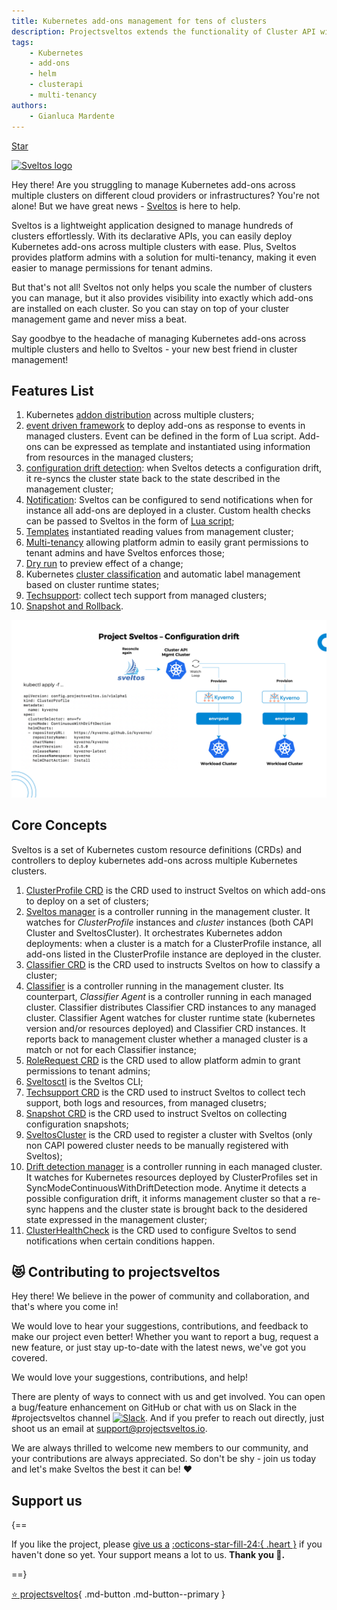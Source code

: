 ```yaml
---
title: Kubernetes add-ons management for tens of clusters
description: Projectsveltos extends the functionality of Cluster API with a solution for managing the installation, configuration & deletion of kubernetes cluster add-ons.
tags:
    - Kubernetes
    - add-ons
    - helm
    - clusterapi
    - multi-tenancy
authors:
    - Gianluca Mardente
---
```


<a class="github-button" href="https://github.com/projectsveltos/sveltos-manager" data-icon="octicon-star" data-show-count="true" aria-label="Star projectsveltos/sveltos-manager on GitHub">Star</a>

[<img src="https://raw.githubusercontent.com/projectsveltos/sveltos/main/docs/assets/logo.png" width="200" alt="Sveltos logo">](https://github.com/projectsveltos "Manage Kubernetes add-ons")

Hey there! Are you struggling to manage Kubernetes add-ons across multiple clusters on different cloud providers or infrastructures? You're not alone! But we have great news - [Sveltos](https://github.com/projectsveltos "Manage Kubernetes add-ons") is here to help.

Sveltos is a lightweight application designed to manage hundreds of clusters effortlessly. With its declarative APIs, you can easily deploy Kubernetes add-ons across multiple clusters with ease. Plus, Sveltos provides platform admins with a solution for multi-tenancy, making it even easier to manage permissions for tenant admins.

But that's not all! Sveltos not only helps you scale the number of clusters you can manage, but it also provides visibility into exactly which add-ons are installed on each cluster. So you can stay on top of your cluster management game and never miss a beat.

Say goodbye to the headache of managing Kubernetes add-ons across multiple clusters and hello to Sveltos - your new best friend in cluster management!

## Features List
1. Kubernetes [addon distribution](addons.md) across multiple clusters;
2. [event driven framework](addon_event_deployment.md) to deploy add-ons as response to events in managed clusters. Event can be defined in the form of Lua script. Add-ons can be expressed as template and instantiated using information from resources in the managed clusters;
3. [configuration drift detection](configuration_drift.md): when Sveltos detects a configuration drift, it re-syncs the cluster state back to the state described in the management cluster;
4. [Notification](notifications.md): Sveltos can be configured to send notifications when for instance all add-ons are deployed in a cluster. Custom health checks can be passed to Sveltos in the form of [Lua script](notifications.md#healthcheck-crd);
5. [Templates](template.md) instantiated reading values from management cluster;
6. [Multi-tenancy](multi-tenancy.md) allowing platform admin to easily grant permissions to tenant admins and have Sveltos enforces those;
7. [Dry run](addons.md#dryrun-mode) to preview effect of a change; 
8. Kubernetes [cluster classification](labels_management.md) and automatic label management based on cluster runtime states;
9. [Techsupport](techsupport.md): collect tech support from managed clusters;
10. [Snapshot and Rollback](snapshot.md).

![Sveltos addons](assets/addons.png)

## Core Concepts

Sveltos is a set of Kubernetes custom resource definitions (CRDs) and controllers to deploy kubernetes add-ons across multiple Kubernetes clusters.

1. [ClusterProfile CRD](addons.md#deep-dive-clusterprofile-crd) is the CRD used to instruct Sveltos on which add-ons to deploy on a set of clusters;
2. [Sveltos manager](addons.md#sveltos-manager-controller-configuration) is a controller running in the management cluster. It watches for *ClusterProfile* instances and *cluster* instances (both CAPI Cluster and SveltosCluster). It orchestrates Kubernetes addon deployments: when a cluster is a match for a ClusterProfile instance, all add-ons listed in the ClusterProfile instance are deployed in the cluster.
3. [Classifier CRD](labels_management.md#deep-dive-classifier-crd) is the CRD used to instructs Sveltos on how to classify a cluster;
4. [Classifier](labels_management.md#classifier-controller-configuration) is a controller running in the management cluster. Its counterpart, *Classifier Agent* is a controller running in each managed cluster. Classifier distributes Classifier CRD instances to any managed cluster. Classifier Agent watches for cluster runtime state (kubernetes version and/or resources deployed) and Classifier CRD instances. It reports back to management cluster whether a managed cluster is a match or not for each Classifier instance;
5. [RoleRequest CRD](multi-tenancy.md#rolerequest-crd) is the CRD used to allow platform admin to grant permissions to tenant admins;
6. [Sveltosctl](https://github.com/projectsveltos/sveltosctl "Sveltos CLI") is the Sveltos CLI; 
7. [Techsupport CRD](techsupport.md#techsupport-crd) is the CRD used to instruct Sveltos to collect tech support, both logs and resources, from managed clusetrs;
8. [Snapshot CRD](snapshot.md#snapshot-crd) is the CRD used to instruct Sveltos on collecting configuration snapshots;
9. [SveltosCluster](register-cluster.md#register-cluster) is the CRD used to register a cluster with Sveltos (only non CAPI powered cluster needs to be manually registered with Sveltos);
10. [Drift detection manager](configuration_drift.md#configuration-drift) is a controller running in each managed cluster. It watches for Kubernetes resources deployed by ClusterProfiles set in SyncModeContinuousWithDriftDetection mode. Anytime it detects a possible configuration drift, it informs management cluster so that a re-sync happens and the cluster state is brought back to the desidered state expressed in the management cluster;
11. [ClusterHealthCheck](notifications.md#clusterhealthcheck) is the CRD used to configure Sveltos to send notifications when certain conditions happen.

## 😻 Contributing to projectsveltos
Hey there! We believe in the power of community and collaboration, and that's where you come in!

We would love to hear your suggestions, contributions, and feedback to make our project even better! Whether you want to report a bug, request a new feature, or just stay up-to-date with the latest news, we've got you covered.

We would love your suggestions, contributions, and help! 

There are plenty of ways to connect with us and get involved. You can open a bug/feature enhancement on GitHub or chat with us on Slack in the #projectsveltos channel [![Slack](https://img.shields.io/badge/join%20slack-%23projectsveltos-brighteen)](https://join.slack.com/t/projectsveltos/shared_invite/zt-1hraownbr-W8NTs6LTimxLPB8Erj8Q6Q). And if you prefer to reach out directly, just shoot us an email at support@projectsveltos.io.

We are always thrilled to welcome new members to our community, and your contributions are always appreciated. So don't be shy - join us today and let's make Sveltos the best it can be! ❤️

## Support us

{==

If you like the project, please [give us a](https://github.com/projectsveltos/sveltos-manager "Manage Kubernetes add-ons")  [:octicons-star-fill-24:{ .heart }](https://github.com/projectsveltos/sveltos-manager "Manage Kubernetes add-ons") if you haven't done so yet. Your support means a lot to us. **Thank you :pray:.**

==}

[:star: projectsveltos](https://github.com/projectsveltos/sveltos-manager "Manage Kubernetes add-ons"){ .md-button .md-button--primary }

<script async defer src="https://buttons.github.io/buttons.js"></script>
